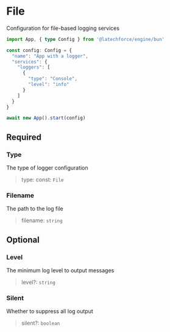 # File

Configuration for file-based logging services

```ts
import App, { type Config } from '@latechforce/engine/bun'

const config: Config = {
  "name": "App with a logger",
  "services": {
    "loggers": [
      {
        "type": "Console",
        "level": "info"
      }
    ]
  }
}

await new App().start(config)
```
## Required

### Type

The type of logger configuration
>type: const: `File`

### Filename

The path to the log file
>filename: `string`

## Optional

### Level

The minimum log level to output messages
>level?: `string`

### Silent

Whether to suppress all log output
>silent?: `boolean`

